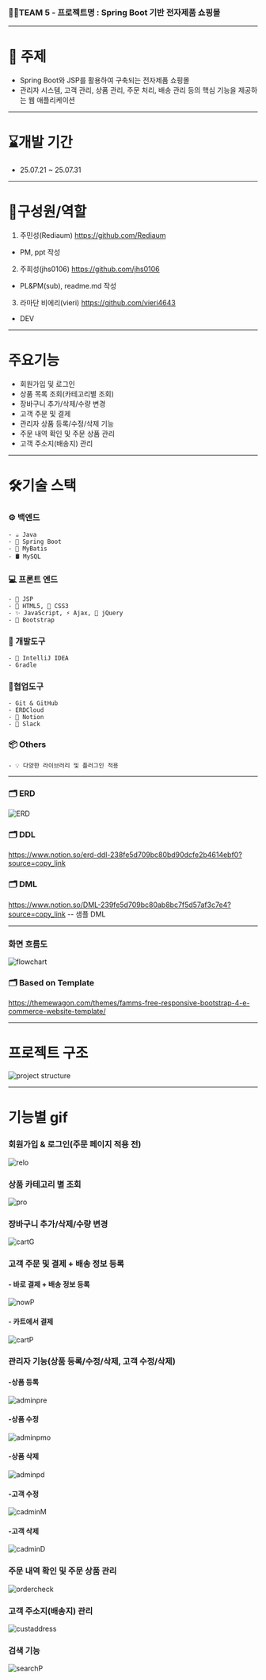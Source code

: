 ### 🧑‍💻TEAM 5 - 프로젝트명 : Spring Boot 기반 전자제품 쇼핑몰 
***
# 🎯 주제
  -  Spring Boot와 JSP를 활용하여 구축되는 전자제품 쇼핑몰 
  -  관리자 시스템, 고객 관리, 상품 관리, 주문 처리, 배송 관리 등의 핵심 기능을 제공하는  웹 애플리케이션
***
# ⌛개발 기간
- 25.07.21 ~ 25.07.31
***
# 🕺구성원/역할
1. 주민성(Rediaum)          <https://github.com/Rediaum>
- PM, ppt 작성

2. 주희성(jhs0106)        <https://github.com/jhs0106> 
- PL&PM(sub), readme.md 작성

3. 라마단 비에리(vieri)          <https://github.com/vieri4643>
- DEV
***
# 주요기능
- 회원가입 및 로그인
- 상품 목록 조회(카테고리별 조회)
- 장바구니 추가/삭제/수량 변경
- 고객 주문 및 결제
- 관리자 상품 등록/수정/삭제 기능
- 주문 내역 확인 및 주문 상품 관리
- 고객 주소지(배송지) 관리
***
# 🛠️기술 스택

  ### ⚙️ 백엔드
    - ☕ Java
    - 🌱 Spring Boot
    - 🧩 MyBatis
    - 🛢️ MySQL
  
  ### 💻 프론트 엔드
    - 📄 JSP
    - 🧱 HTML5, 🎨 CSS3
    - ✨ JavaScript, ⚡ Ajax, 💫 jQuery
    - 🎀 Bootstrap

  ### 🧰 개발도구
    - 🧠 IntelliJ IDEA
    - Gradle

  ### 🔗협업도구
    - Git & GitHub
    - ERDCloud
    - 📒 Notion
    - 💬 Slack
  ### 📦 Others
    - 💡 다양한 라이브러리 및 플러그인 적용
***    
### 🗂️ ERD
![ERD](mdimg/ERD5.png) 
### 🗂️ DDL
https://www.notion.so/erd-ddl-238fe5d709bc80bd90dcfe2b4614ebf0?source=copy_link
### 🗂️ DML
https://www.notion.so/DML-239fe5d709bc80ab8bc7f5d57af3c7e4?source=copy_link  -- 샘플 DML
***
### 화면 흐름도
![flowchart](mdimg/screenFlowChart.png)
### 🗂️ Based on Template
https://themewagon.com/themes/famms-free-responsive-bootstrap-4-e-commerce-website-template/
***
# 프로젝트 구조
![project structure](mdimg/projectS.png)

***
# 기능별 gif
### 회원가입 & 로그인(주문 페이지 적용 전)
![relo](mdgif/loginregi.gif)

### 상품 카테고리 별 조회 
![pro](mdgif/products.gif)

### 장바구니 추가/삭제/수량 변경
![cartG](mdgif/cartG.gif)

### 고객 주문 및 결제 + 배송 정보 등록
#### - 바로 결제 + 배송 정보 등록
![nowP](mdgif/nowP.gif)

#### - 카트에서 결제
![cartP](mdgif/cartP.gif)

### 관리자 기능(상품 등록/수정/삭제, 고객 수정/삭제)

#### -상품 등록
![adminpre](mdgif/adminpre.gif)

#### -상품 수정
![adminpmo](mdgif/adminpmo.gif)

#### -상품 삭제
![adminpd](mdgif/adminpd.gif)

#### -고객 수정
![cadminM](mdgif/cadminM.gif)

#### -고객 삭제
![cadminD](mdgif/cadminD.gif)

### 주문 내역 확인 및 주문 상품 관리
![ordercheck](mdgif/ordercheck.gif)

### 고객 주소지(배송지) 관리
![custaddress](mdgif/custaddress.gif)

### 검색 기능
![searchP](mdgif/searchP.gif)
